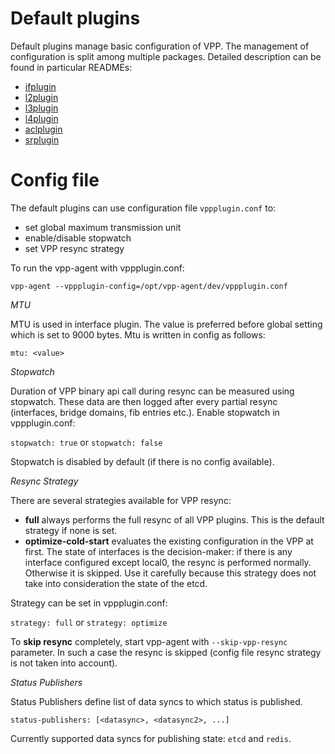 # Default plugins
 
 Default plugins manage basic configuration of VPP. The management of configuration is split among multiple
 packages. Detailed description can be found in particular READMEs:
 - [ifplugin](ifplugin)
 - [l2plugin](l2plugin)
 - [l3plugin](l3plugin)
 - [l4plugin](l4plugin)
 - [aclplugin](aclplugin)
 - [srplugin](srplugin)
 
# Config file 

 The default plugins can use configuration file `vppplugin.conf` to:
  * set global maximum transmission unit 
  * enable/disable stopwatch
  * set VPP resync strategy
  
  To run the vpp-agent with vppplugin.conf:
   
   `vpp-agent --vppplugin-config=/opt/vpp-agent/dev/vppplugin.conf`
  
 *MTU*
 
 MTU is used in interface plugin. The value is preferred before global setting which is set to 9000 bytes. Mtu is 
 written in config as follows:
 
 `mtu: <value>`
 
 *Stopwatch*
 
 Duration of VPP binary api call during resync can be measured using stopwatch. These data are then logged after 
 every partial resync (interfaces, bridge domains, fib entries etc.). Enable stopwatch in vppplugin.conf: 
 
  `stopwatch: true` or  `stopwatch: false`
  
 Stopwatch is disabled by default (if there is no config available). 
 
 *Resync Strategy*
 
 There are several strategies available for VPP resync:
 * **full** always performs the full resync of all VPP plugins. This is the default strategy if none is set. 
 * **optimize-cold-start** evaluates the existing configuration in the VPP at first. The state of interfaces is the 
 decision-maker: if there is any interface configured except local0, the resync is performed normally. Otherwise 
 it is skipped. Use it carefully because this strategy does not take into consideration the state of the etcd.
 
 Strategy can be set in vppplugin.conf:
 
 `strategy: full` or  `strategy: optimize`
 
 To **skip resync** completely, start vpp-agent with `--skip-vpp-resync` parameter. In such a case the resync is skipped 
 (config file resync strategy is not taken into account). 

 *Status Publishers*

 Status Publishers define list of data syncs to which status is published.

 `status-publishers: [<datasync>, <datasync2>, ...]`

 Currently supported data syncs for publishing state: `etcd` and `redis`.